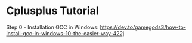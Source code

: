 # Cplusplus Tutorial
 
Step 0 - Installation GCC in Windows:
https://dev.to/gamegods3/how-to-install-gcc-in-windows-10-the-easier-way-422j

